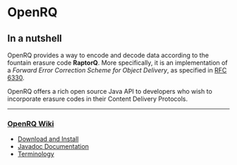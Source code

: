 # OpenRQ

## In a nutshell

OpenRQ provides a way to encode and decode data according to the fountain erasure code **RaptorQ**. More specifically, it is an implementation of a *Forward Error Correction Scheme for Object Delivery*, as specified in [RFC 6330](http://tools.ietf.org/html/rfc6330).

OpenRQ offers a rich open source Java API to developers who wish to incorporate erasure codes in their Content Delivery Protocols.

---

### [OpenRQ Wiki](https://github.com/zemasa/OpenRQ/wiki)

- [Download and Install](https://github.com/zemasa/OpenRQ/wiki/Download-and-Install)
- [Javadoc Documentation](http://www.lasige.di.fc.ul.pt/openrq/docs)
- [Terminology](https://github.com/zemasa/OpenRQ/wiki/Terminology)
